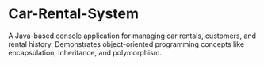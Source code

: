 # Car-Rental-System
A Java-based console application for managing car rentals, customers, and rental history. Demonstrates object-oriented programming concepts like encapsulation, inheritance, and polymorphism.
